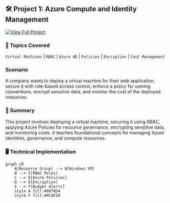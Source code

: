 ## **🛠️ Project 1: Azure Compute and Identity Management**  

[![View Full Project](https://img.shields.io/badge/🔍_View_Full_Project_with_Screenshots-181717?style=for-the-badge&logo=github&labelColor=blue&color=white)](https://github.com/nyashamahara/Cloud-Portfolio/tree/main/Azure-Compute-Identity-Project)

### **🔧 Topics Covered**  
`Virtual Machines` | `RBAC` | `Azure AD` | `Policies` | `Encryption` | `Cost Management`  
### **Scenario**

A company wants to deploy a virtual machine for their web application, secure it with role-based access control, enforce a policy for naming conventions, encrypt sensitive data, and monitor the cost of the deployed resources.

### **📝 Summary**  
This project involves deploying a virtual machine, securing it using RBAC, applying Azure Policies for resource governance, encrypting sensitive data, and monitoring costs. It teaches foundational concepts for managing Azure identities, governance, and compute resources.
### **🖥️ Technical Implementation**  
```mermaid
graph LR
    A[Resource Group] --> B[Windows VM]
    B --> C[RBAC Roles]
    C --> D[Azure Policies]
    D --> E[Encryption]
    E --> F[Budget Alerts]
    style A fill:#0078D4
    style F fill:#4CAF50
